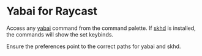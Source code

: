 # Yabai for Raycast

Access any [yabai](https://github.com/koekeishiya/yabai) command from the command palette.
If [skhd](https://github.com/koekeishiya/skhd) is installed, the commands will show the set keybinds.

Ensure the preferences point to the correct paths for yabai and skhd.
